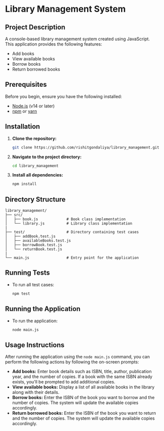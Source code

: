 ﻿# Library Management System

## Project Description

A console-based library management system created using JavaScript. This application provides the following features:
- Add books
- View available books
- Borrow books
- Return borrowed books

## Prerequisites

Before you begin, ensure you have the following installed:
- [Node.js](https://nodejs.org/) (v14 or later)
- [npm](https://www.npmjs.com/) or [yarn](https://yarnpkg.com/)

## Installation

1. **Clone the repository:**
   ```bash
   git clone https://github.com/rishitgondaliya/library_management.git
   ```

2. **Navigate to the project directory:**
   ```bash
   cd library_management
   ```

3. **Install all dependencies:**
   ```bash
   npm install
   ```

## Directory Structure

```
library_management/
├── src/
│   ├── book.js             # Book class implementation
│   └── library.js          # Library class implementation
|
├── test/                   # Directory containing test cases
│   ├── addBook.test.js
│   ├── availableBooks.test.js
│   ├── borrowBook.test.js
│   └── returnBook.test.js
|
└── main.js                 # Entry point for the application
```

## Running Tests

- To run all test cases:
  ```bash
  npm test
  ```

## Running the Application

- To run the application:
  ```bash
  node main.js
  ```

## Usage Instructions

After running the application using the `node main.js` command, you can perform the following actions by following the on-screen prompts:

- **Add books:** Enter book details such as ISBN, title, author, publication year, and the number of copies. If a book with the same ISBN already exists, you'll be prompted to add additional copies.
- **View available books:** Display a list of all available books in the library along with their details.
- **Borrow books:** Enter the ISBN of the book you want to borrow and the number of copies. The system will update the available copies accordingly.
- **Return borrowed books:** Enter the ISBN of the book you want to return and the number of copies. The system will update the available copies accordingly.
